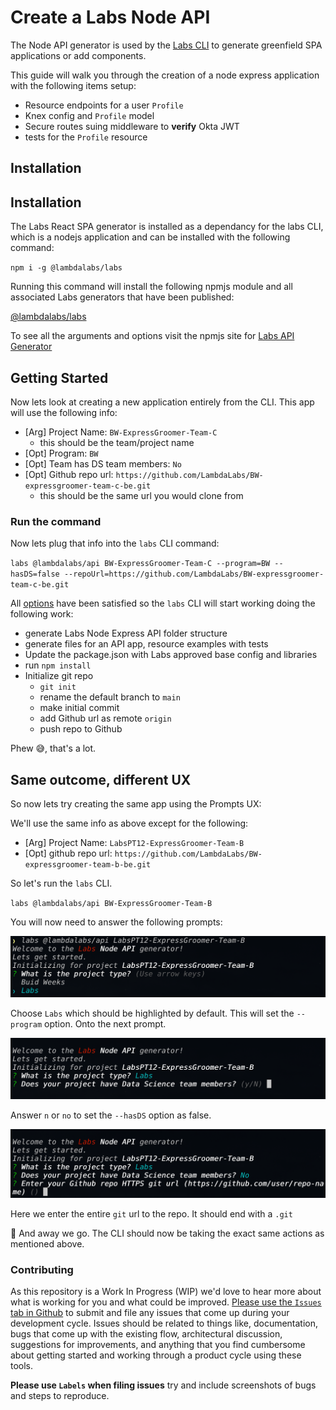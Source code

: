 # Create a Labs Node API

The Node API generator is used by the [Labs CLI](https://github.com/Lambda-School-Labs/gitbook-labs-guides/tree/99d50db2598c8781016ceb9b1449fd8d3338d396/labs-cli/cli-basics/README.md) to generate greenfield SPA applications or add components.

This guide will walk you through the creation of a node express application with the following items setup:

* Resource endpoints for a user `Profile`
* Knex config and `Profile` model
* Secure routes suing middleware to **verify** Okta JWT
* tests for the `Profile` resource

## Installation

## Installation

The Labs React SPA generator is installed as a dependancy for the labs CLI, which is a nodejs application and can be installed with the following command:

`npm i -g @lambdalabs/labs`

Running this command will install the following npmjs module and all associated Labs generators that have been published:

[@lambdalabs/labs](https://www.npmjs.com/package/@lambdalabs/labs)

To see all the arguments and options visit the npmjs site for [Labs API Generator](https://www.npmjs.com/package/@lambdalabs/generator-api)

## Getting Started

Now lets look at creating a new application entirely from the CLI. This app will use the following info:

* \[Arg\] Project Name: `BW-ExpressGroomer-Team-C`
  * this should be the team/project name
* \[Opt\] Program: `BW`
* \[Opt\] Team has DS team members: `No`
* \[Opt\] Github repo url: `https://github.com/LambdaLabs/BW-expressgroomer-team-c-be.git`
  * this should be the same url you would clone from

### Run the command

Now lets plug that info into the `labs` CLI command:

`labs @lambdalabs/api BW-ExpressGroomer-Team-C --program=BW --hasDS=false --repoUrl=https://github.com/LambdaLabs/BW-expressgroomer-team-c-be.git`

All [options](https://www.npmjs.com/package/@lambdalabs/generator-api#prompts--options) have been satisfied so the `labs` CLI will start working doing the following work:

* generate Labs Node Express API folder structure
* generate files for an API app, resource examples with tests
* Update the package.json with Labs approved base config and libraries
* run `npm install`
* Initialize git repo
  * `git init`
  * rename the default branch to `main`
  * make initial commit
  * add Github url as remote `origin`
  * push repo to Github

Phew 😅, that's a lot.

## Same outcome, different UX

So now lets try creating the same app using the Prompts UX:

We'll use the same info as above except for the following:

* \[Arg\] Project Name: `LabsPT12-ExpressGroomer-Team-B`
* \[Opt\] github repo url: `https://github.com/LambdaLabs/BW-expressgroomer-team-b-be.git`

So let's run the `labs` CLI.

`labs @lambdalabs/api BW-ExpressGroomer-Team-B`

You will now need to answer the following prompts:

![Labs CLI Prompt UX](../.gitbook/assets/labs-cli-api-prompt-1.png)

Choose `Labs` which should be highlighted by default. This will set the `--program` option. Onto the next prompt.

![Labs CLI Prompt UX](../.gitbook/assets/labs-cli-api-prompt-2.png)

Answer `n` or `no` to set the `--hasDS` option as false.

![Labs CLI Prompt UX](../.gitbook/assets/labs-cli-api-prompt-3.png)

Here we enter the entire `git` url to the repo. It should end with a `.git`

🚀 And away we go. The CLI should now be taking the exact same actions as mentioned above.

### Contributing

As this repository is a Work In Progress \(WIP\) we'd love to hear more about what is working for you and what could be improved. [Please use the `Issues` tab in Github](https://github.com/Lambda-School-Labs/generator-node-api) to submit and file any issues that come up during your development cycle. Issues should be related to things like, documentation, bugs that come up with the existing flow, architectural discussion, suggestions for improvements, and anything that you find cumbersome about getting started and working through a product cycle using these tools.

**Please use `Labels` when filing issues** try and include screenshots of bugs and steps to reproduce.

